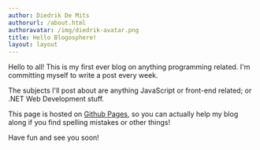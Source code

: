 ```yaml
---
author: Diedrik De Mits
authorurl: /about.html
authoravatar: /img/diedrik-avatar.png
title: Hello Blogosphere!
layout: layout
---
```


<p>Hello to all! This is my first ever blog on anything programming related. I'm committing myself to write a post every week.</p>
<!--more-->
<p>The subjects I'll post about are anything JavaScript or front-end related; or .NET Web Development stuff.</p>
<p>This page is hosted on <a href="https://github.com/diedrikdm/diedrikdm.github.io">Github Pages</a>, so you can actually help my blog along if you find spelling mistakes or other things!</p>
<p>Have fun and see you soon!</p>
